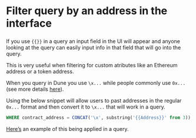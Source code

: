 # Filter query by an address in the interface

###  <a id="Filter-query-by-an-address-in-the-interface"></a>

If you use `{{}}` in a query an input field in the UI will appear and anyone looking at the query can easily input info in that field that will go into the query.

This is very useful when filtering for custom atributes like an Ethereum address or a token address.

When you query in Dune you use `\x...` while people commonly use `0x...` \(see more details [here](https://hackmd.io/k71ZUSTxQVKGqOcvR6OXnw?view#Using-Inline-Ethereum-addresses)\).

Using the below snippet will allow users to past addresses in the regular `0x...` format and then convert it to `\x...` that will work in a query.

```sql
WHERE contract_address = CONCAT('\x', substring('{{Address}}' from 3))::bytea
```

[Here’s](https://explore.duneanalytics.com/queries/10505/source?p_Address=0x37236cd05b34cc79d3715af2383e96dd7443dcf1#20880) an example of this being applied in a query.

